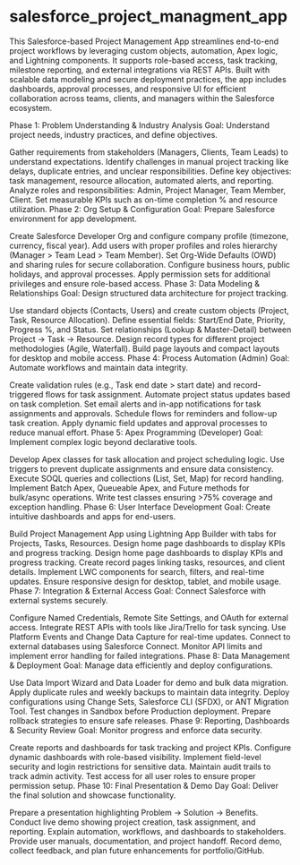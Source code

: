 # salesforce_project_managment_app
This Salesforce-based Project Management App streamlines end-to-end project workflows by leveraging custom objects, automation, Apex logic, and Lightning components. It supports role-based access, task tracking, milestone reporting, and external integrations via REST APIs. Built with scalable data modeling and secure deployment practices, the app includes dashboards, approval processes, and responsive UI for efficient collaboration across teams, clients, and managers within the Salesforce ecosystem.

Phase 1: Problem Understanding & Industry Analysis Goal: Understand project needs, industry practices, and define objectives.

Gather requirements from stakeholders (Managers, Clients, Team Leads) to understand expectations.
Identify challenges in manual project tracking like delays, duplicate entries, and unclear responsibilities.
Define key objectives: task management, resource allocation, automated alerts, and reporting.
Analyze roles and responsibilities: Admin, Project Manager, Team Member, Client.
Set measurable KPIs such as on-time completion % and resource utilization.
Phase 2: Org Setup & Configuration Goal: Prepare Salesforce environment for app development.

Create Salesforce Developer Org and configure company profile (timezone, currency, fiscal year).
Add users with proper profiles and roles hierarchy (Manager > Team Lead > Team Member).
Set Org-Wide Defaults (OWD) and sharing rules for secure collaboration.
Configure business hours, public holidays, and approval processes.
Apply permission sets for additional privileges and ensure role-based access.
Phase 3: Data Modeling & Relationships Goal: Design structured data architecture for project tracking.

Use standard objects (Contacts, Users) and create custom objects (Project, Task, Resource Allocation).
Define essential fields: Start/End Date, Priority, Progress %, and Status.
Set relationships (Lookup & Master-Detail) between Project → Task → Resource.
Design record types for different project methodologies (Agile, Waterfall).
Build page layouts and compact layouts for desktop and mobile access.
Phase 4: Process Automation (Admin) Goal: Automate workflows and maintain data integrity.

Create validation rules (e.g., Task end date > start date) and record-triggered flows for task assignment.
Automate project status updates based on task completion.
Set email alerts and in-app notifications for task assignments and approvals.
Schedule flows for reminders and follow-up task creation.
Apply dynamic field updates and approval processes to reduce manual effort.
Phase 5: Apex Programming (Developer) Goal: Implement complex logic beyond declarative tools.

Develop Apex classes for task allocation and project scheduling logic.
Use triggers to prevent duplicate assignments and ensure data consistency.
Execute SOQL queries and collections (List, Set, Map) for record handling.
Implement Batch Apex, Queueable Apex, and Future methods for bulk/async operations.
Write test classes ensuring >75% coverage and exception handling.
Phase 6: User Interface Development Goal: Create intuitive dashboards and apps for end-users.

Build Project Management App using Lightning App Builder with tabs for Projects, Tasks, Resources.
Design home page dashboards to display KPIs and progress tracking.
Design home page dashboards to display KPIs and progress tracking.
Create record pages linking tasks, resources, and client details.
Implement LWC components for search, filters, and real-time updates.
Ensure responsive design for desktop, tablet, and mobile usage.
Phase 7: Integration & External Access Goal: Connect Salesforce with external systems securely.

Configure Named Credentials, Remote Site Settings, and OAuth for external access.
Integrate REST APIs with tools like Jira/Trello for task syncing.
Use Platform Events and Change Data Capture for real-time updates.
Connect to external databases using Salesforce Connect.
Monitor API limits and implement error handling for failed integrations.
Phase 8: Data Management & Deployment Goal: Manage data efficiently and deploy configurations.

Use Data Import Wizard and Data Loader for demo and bulk data migration.
Apply duplicate rules and weekly backups to maintain data integrity.
Deploy configurations using Change Sets, Salesforce CLI (SFDX), or ANT Migration Tool.
Test changes in Sandbox before Production deployment.
Prepare rollback strategies to ensure safe releases.
Phase 9: Reporting, Dashboards & Security Review Goal: Monitor progress and enforce data security.

Create reports and dashboards for task tracking and project KPIs.
Configure dynamic dashboards with role-based visibility.
Implement field-level security and login restrictions for sensitive data.
Maintain audit trails to track admin activity.
Test access for all user roles to ensure proper permission setup.
Phase 10: Final Presentation & Demo Day Goal: Deliver the final solution and showcase functionality.

Prepare a presentation highlighting Problem → Solution → Benefits.
Conduct live demo showing project creation, task assignment, and reporting.
Explain automation, workflows, and dashboards to stakeholders.
Provide user manuals, documentation, and project handoff.
Record demo, collect feedback, and plan future enhancements for portfolio/GitHub.
